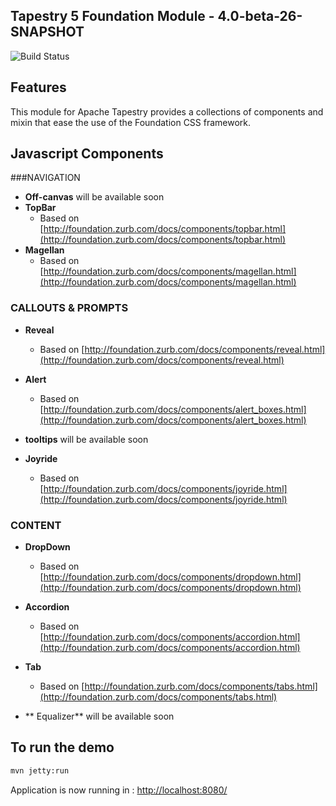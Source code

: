 ## Tapestry 5 Foundation Module - 4.0-beta-26-SNAPSHOT

![Build Status](https://codeship.com/projects/060d8680-23ed-0133-2992-3eb60f8459a5/status?branch=master)

## Features

This module for Apache Tapestry provides a collections of components and mixin that ease the use of the Foundation CSS framework.

	
## Javascript Components

###NAVIGATION
- **Off-canvas**  will be available soon
- **TopBar**
	- Based on [http://foundation.zurb.com/docs/components/topbar.html](http://foundation.zurb.com/docs/components/topbar.html)
- **Magellan**
	- Based on [http://foundation.zurb.com/docs/components/magellan.html](http://foundation.zurb.com/docs/components/magellan.html)	


### CALLOUTS & PROMPTS
- **Reveal**
	- Based on [http://foundation.zurb.com/docs/components/reveal.html](http://foundation.zurb.com/docs/components/reveal.html)	
- **Alert**
	- Based on [http://foundation.zurb.com/docs/components/alert_boxes.html](http://foundation.zurb.com/docs/components/alert_boxes.html)

- **tooltips**  will be available soon

- **Joyride**
	- Based on [http://foundation.zurb.com/docs/components/joyride.html](http://foundation.zurb.com/docs/components/joyride.html)

### CONTENT
- **DropDown**
	- Based on [http://foundation.zurb.com/docs/components/dropdown.html](http://foundation.zurb.com/docs/components/dropdown.html)

- **Accordion**
	- Based on [http://foundation.zurb.com/docs/components/accordion.html](http://foundation.zurb.com/docs/components/accordion.html)

- **Tab**
	- Based on [http://foundation.zurb.com/docs/components/tabs.html](http://foundation.zurb.com/docs/components/tabs.html)

- ** Equalizer**  will be available soon

## To run the demo

```bash
mvn jetty:run
```
Application is now running in : [http://localhost:8080/](http://localhost:8080/)	